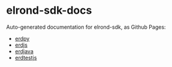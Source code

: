 # elrond-sdk-docs

Auto-generated documentation for elrond-sdk, as Github Pages:

- [erdpy](https://elrondnetwork.github.io/elrond-sdk-docs/erdpy)
- [erdjs](https://elrondnetwork.github.io/elrond-sdk-docs/erdjs)
- [erdjava](https://elrondnetwork.github.io/elrond-sdk-docs/erdjava)
- [erdtestjs](https://elrondnetwork.github.io/elrond-sdk-docs/erdtestjs)
